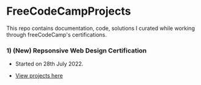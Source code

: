 # FreeCodeCampProjects

This repo contains documentation, code, solutions I curated while working through freeCodeCamp's certifications.


### **1) (New) Repsonsive Web Design Certification**

- Started on 28th July 2022.

- [View projects here](https://github.com/shivkumar98/FreeCodeCamp-Projects/tree/main/01-Responsive%20Web%20Design)



 
